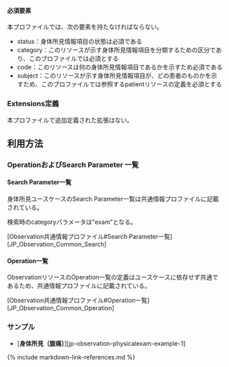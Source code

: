 #### 必須要素
本プロファイルでは、次の要素を持たなければならない。

- status：身体所見情報項目の状態は必須である
- category：このリソースが示す身体所見情報項目を分類するための区分であり、このプロファイルでは必須とする
- code：このリソースは何の身体所見情報項目であるかを示すため必須である
- subject：このリソースが示す身体所見情報項目が、どの患者のものかを示すため、このプロファイルでは参照するpatientリソースの定義を必須とする


### Extensions定義

 本プロファイルで追加定義された拡張はない。

## 利用方法

### OperationおよびSearch Parameter 一覧

#### Search Parameter一覧

身体所見ユースケースのSearch Parameter一覧は共通情報プロファイルに記載されている。

検索時のcategoryパラメータは"exam"となる。

[Observation共通情報プロファイル#Search Parameter一覧][JP_Observation_Common_Search]

#### Operation一覧

ObservationリソースのOperation一覧の定義はユースケースに依存せず共通であるため、共通情報プロファイルに記載されている。

[Observation共通情報プロファイル#Operation一覧][JP_Observation_Common_Operation]

### サンプル

* [**身体所見（腹痛）**][jp-observation-physicalexam-example-1]

{% include markdown-link-references.md %}